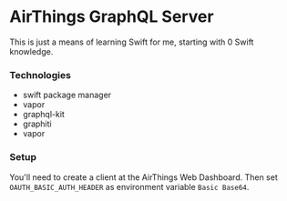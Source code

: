# AirThings GraphQL Server

This is just a means of learning Swift for me, starting with 0 Swift knowledge.

### Technologies

- swift package manager
- vapor
- graphql-kit
- graphiti
- vapor

### Setup

You'll need to create a client at the AirThings Web Dashboard.
Then set `OAUTH_BASIC_AUTH_HEADER` as environment variable `Basic Base64`.